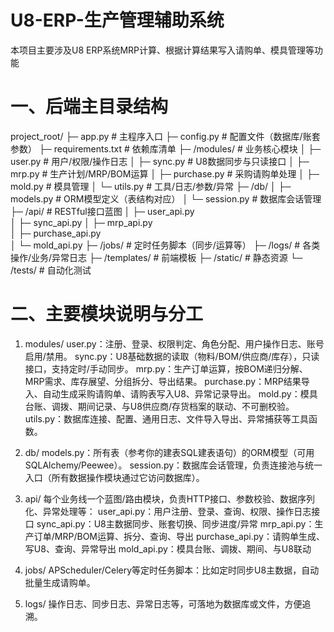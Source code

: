 # U8-ERP-生产管理辅助系统
本项目主要涉及U8 ERP系统MRP计算、根据计算结果写入请购单、模具管理等功能

# 一、后端主目录结构
 project_root/
 ├─ app.py                  # 主程序入口
 ├─ config.py               # 配置文件（数据库/账套参数）
 ├─ requirements.txt        # 依赖库清单
 ├─ /modules/               # 业务核心模块
 │    ├─ user.py            # 用户/权限/操作日志
 │    ├─ sync.py            # U8数据同步与只读接口
 │    ├─ mrp.py             # 生产计划/MRP/BOM运算
 │    ├─ purchase.py        # 采购请购单处理
 │    ├─ mold.py            # 模具管理
 │    └─ utils.py           # 工具/日志/参数/异常
 ├─ /db/
 │    ├─ models.py          # ORM模型定义（表结构对应）
 │    └─ session.py         # 数据库会话管理
 ├─ /api/                   # RESTful接口蓝图
 │    ├─ user_api.py   
 │    ├─ sync_api.py
 │    ├─ mrp_api.py   
 │    ├─ purchase_api.py  
 │    └─ mold_api.py
 ├─ /jobs/                  # 定时任务脚本（同步/运算等）
 ├─ /logs/                  # 各类操作/业务/异常日志
 ├─ /templates/             # 前端模板
 ├─ /static/                # 静态资源
 └─ /tests/                 # 自动化测试

# 二、主要模块说明与分工
1. modules/
user.py：注册、登录、权限判定、角色分配、用户操作日志、账号启用/禁用。
sync.py：U8基础数据的读取（物料/BOM/供应商/库存），只读接口，支持定时/手动同步。
mrp.py：生产订单运算，按BOM递归分解、MRP需求、库存展望、分组拆分、导出结果。
purchase.py：MRP结果导入、自动生成采购请购单、请购表写入U8、异常记录导出。
mold.py：模具台账、调拨、期间记录、与U8供应商/存货档案的联动、不可删校验。
utils.py：数据库连接、配置、通用日志、文件导入导出、异常捕获等工具函数。

3. db/
models.py：所有表（参考你的建表SQL建表语句）的ORM模型（可用SQLAlchemy/Peewee）。
session.py：数据库会话管理，负责连接池与统一入口（所有数据操作模块通过它访问数据库）。

3. api/
每个业务线一个蓝图/路由模块，负责HTTP接口、参数校验、数据序列化、异常处理等：
user_api.py：用户注册、登录、查询、权限、操作日志接口
sync_api.py：U8主数据同步、账套切换、同步进度/异常
mrp_api.py：生产订单/MRP/BOM运算、拆分、查询、导出
purchase_api.py：请购单生成、写U8、查询、异常导出
mold_api.py：模具台账、调拨、期间、与U8联动

4. jobs/
APScheduler/Celery等定时任务脚本：比如定时同步U8主数据，自动批量生成请购单。

5. logs/
操作日志、同步日志、异常日志等，可落地为数据库或文件，方便追溯。
